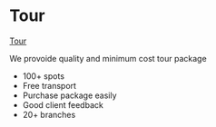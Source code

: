 # Tour

[Tour](https://tourism-a9bfc.web.app/)

We provoide quality and minimum cost tour package

- 100+ spots
- Free transport
- Purchase package easily
- Good client feedback
- 20+ branches
